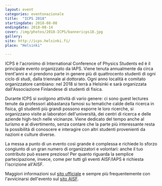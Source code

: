 ```yaml
---
layout: event
categories: eventonazionale
title:  "ICPS 2018"
startingdate: 2018-08-08
endingdate: 2018-08-14
cover: /img/photos/2018-ICPS/bannericps18.jpg
gallery: 
site: http://icps.helsinki.fi/
place: "Helsinki"

---
```


ICPS è l'acronimo di International Conference of Physics Students ed è il principale evento organizzato da IAPS. Viene tenuta annualmente da circa trent'anni e vi prendono parte in genere più di quattrocento studenti di ogni ciclo di studi, dalla triennale al dottorato. Ogni anno località e comitato organizzatore cambiano: nel 2018 si terrà a Helsinki e sarà organizzata dall'Associazione Finlandese di studenti di fisica.

Durante ICPS si svolgono attività di vario genere: ci sono guest lectures tenute da professori abbastanza famosi su tematiche calde della ricerca in fisica, gli studenti più grandi possono esporre le loro ricerche, si organizzano visite ai laboratori dell'università, dei centri di ricerca e delle aziende high-tech nelle vicinanze. Viene dedicato del tempo anche al turismo e al divertimento, senza contare che la parte più interessante resta la possibilità di conoscere e interagire con altri studenti provenienti da nazioni e culture diverse.

La messa a punto di un evento così grande è complessa e richiede lo sforzo congiunto di un gran numero di organizzatori e volontari: anche il tuo contributo può essere prezioso! Per quanto riguarda la semplice partecipazione, invece, come per tutti gli eventi AISF/IAPS è richiesta l'iscrizione all'AISF.

Maggiori informazioni sul [sito ufficiale](http://icps.helsinki.fi/) e sempre più frequentemente con l'avvicinarsi dell'evento sul [sito AISF](http://ai-sf.it).

